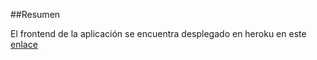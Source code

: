 ##Resumen

El frontend de la aplicación se encuentra desplegado en heroku en este [enlace](https://pokemonfrontapp.herokuapp.com/)